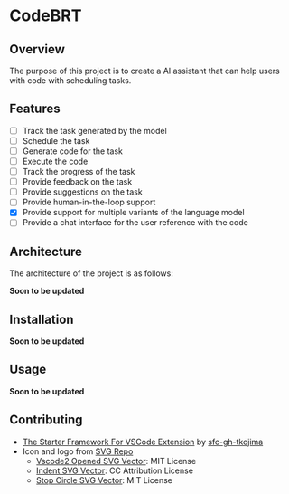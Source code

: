 # CodeBRT

## Overview

The purpose of this project is to create a AI assistant that can help users with code with scheduling tasks.

## Features

- [ ] Track the task generated by the model
- [ ] Schedule the task
- [ ] Generate code for the task
- [ ] Execute the code
- [ ] Track the progress of the task
- [ ] Provide feedback on the task
- [ ] Provide suggestions on the task
- [ ] Provide human-in-the-loop support
- [x] Provide support for multiple variants of the language model
- [ ] Provide a chat interface for the user reference with the code

## Architecture

The architecture of the project is as follows:

**Soon to be updated**

## Installation

**Soon to be updated**

## Usage

**Soon to be updated**

## Contributing

- [The Starter Framework For VSCode Extension](https://github.com/sfc-gh-tkojima/vscode-react-webviews) by [sfc-gh-tkojima](https://github.com/sfc-gh-tkojima)
- Icon and logo from [SVG Repo](https://www.svgrepo.com/)
  - [Vscode2 Opened SVG Vector](https://www.svgrepo.com/svg/373400/vscode2-opened): MIT License
  - [Indent SVG Vector](https://www.svgrepo.com/svg/532181/indent): CC Attribution License
  - [Stop Circle SVG Vector](https://www.svgrepo.com/svg/361332/stop-circle): MIT License
